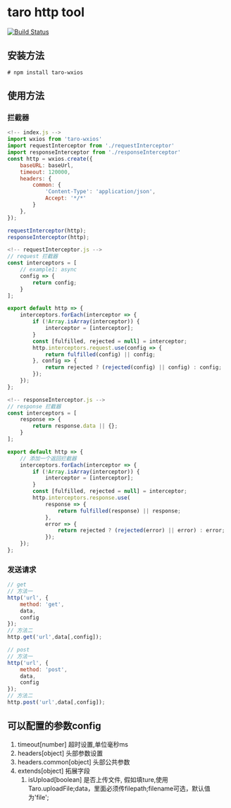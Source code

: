 # taro http tool
[![Build Status](https://travis-ci.org/liminshen/taro-wxios.svg?branch=master)](https://travis-ci.org/liminshen/taro-wxios)

## 安装方法
```
# npm install taro-wxios
```

## 使用方法

### 拦截器

``` js
<!-- index.js -->
import wxios from 'taro-wxios'
import requestInterceptor from './requestInterceptor'
import responseInterceptor from './responseInterceptor'
const http = wxios.create({
    baseURL: baseUrl,
    timeout: 120000,
    headers: {
        common: {
            'Content-Type': 'application/json',
            Accept: '*/*'
        }
    },
});

requestInterceptor(http);
responseInterceptor(http);

<!-- requestInterceptor.js -->
// request 拦截器
const interceptors = [
    // example1: async
    config => {
        return config;
    }
];

export default http => {
    interceptors.forEach(interceptor => {
        if (!Array.isArray(interceptor)) {
            interceptor = [interceptor];
        }
        const [fulfilled, rejected = null] = interceptor;
        http.interceptors.request.use(config => {
            return fulfilled(config) || config;
        }, config => {
            return rejected ? (rejected(config) || config) : config;
        });
    });
};

<!-- responseInterceptor.js -->
// response 拦截器
const interceptors = [
    response => {
        return response.data || {};
    }
];

export default http => {
    // 添加一个返回拦截器
    interceptors.forEach(interceptor => {
        if (!Array.isArray(interceptor)) {
            interceptor = [interceptor];
        }
        const [fulfilled, rejected = null] = interceptor;
        http.interceptors.response.use(
            response => {
                return fulfilled(response) || response;
            },
            error => {
                return rejected ? (rejected(error) || error) : error;
            });
    });
};
```

### 发送请求

``` js
// get
// 方法一
http('url', {
    method: 'get',
    data,
    config
});
// 方法二
http.get('url',data[,config]);

// post
// 方法一
http('url', {
    method: 'post',
    data,
    config
});
// 方法二
http.post('url',data[,config]);
```

## 可以配置的参数config

1. timeout[number] 超时设置,单位毫秒ms
2. headers[object] 头部参数设置
3. headers.common[object] 头部公共参数
4. extends[object] 拓展字段
   1. isUpload[boolean] 是否上传文件, 假如填ture,使用Taro.uploadFile;data，里面必须传filepath;filename可选，默认值为'file';
